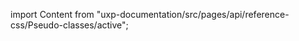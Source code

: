 
import Content from "uxp-documentation/src/pages/api/reference-css/Pseudo-classes/active";

<Content query="product=xd"/>
